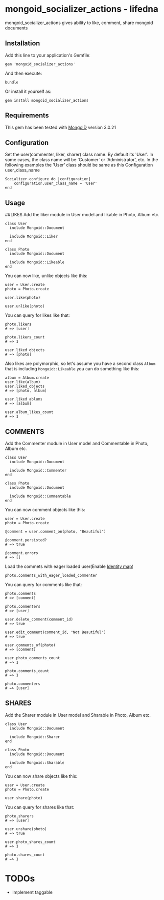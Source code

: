 # mongoid_socializer_actions - lifedna

mongoid_socializer_actions gives ability to like, comment, share  mongoid documents


## Installation

Add this line to your application's Gemfile:

    gem 'mongoid_socializer_actions'

And then execute:

    bundle

Or install it yourself as:

    gem install mongoid_socializer_actions


## Requirements

This gem has been tested with [MongoID](http://mongoid.org/) version 3.0.21

## Configuration

Set the user(commenter, liker, sharer) class name. By default its 'User'. In some cases, the class name will be 'Customer' or 'Administrator', etc. In the following examples the 'User' class should be same as this Configuration user_class_name

    Socializer.configure do |configuration|
        configuration.user_class_name = 'User'
    end

## Usage

##LIKES
Add the liker module in User model and likable in Photo, Album etc.

    class User
      include Mongoid::Document

      include Mongoid::Liker
    end

    class Photo
      include Mongoid::Document

      include Mongoid::Likeable
    end

You can now like, unlike objects like this:

    user = User.create
    photo = Photo.create

    user.like(photo)

    user.unlike(photo)

You can query for likes like that:

    photo.likers
    # => [user]

    photo.likers_count
    # => 1

    user.liked_objects
    # => [photo]

Also likes are polymorphic, so let's assume you have a second class `Album` that is including `Mongoid::Likeable` you can do something like this:

    album = Album.create
    user.like(album)
    user.liked_objects
    # => [photo, album]

    user.liked_ablums
    # => [album]

    user.album_likes_count
    # => 1

## COMMENTS
Add the Commenter module in User model and Commentable in Photo, Album etc.

    class User
      include Mongoid::Document

      include Mongoid::Commenter
    end

    class Photo
      include Mongoid::Document

      include Mongoid::Commentable
    end

You can now comment objects like this:

    user = User.create
    photo = Photo.create

    @comment = user.comment_on(photo, "Beautiful")

    @comment.persisted?
    # => true

    @comment.errors
    # => []

Load the commets with eager loaded user(Enable [Identity map](http://mongoid.org/en/mongoid/docs/identity_map.html))

    photo.comments_with_eager_loaded_commenter

You can query for comments like that:

    photo.comments
    # => [comment]

    photo.commenters
    # => [user]

    user.delete_comment(comment_id)
    # => true

    user.edit_comment(comment_id, "Not Beautiful")
    # => true

    user.comments_of(photo)
    # => [comment]

    user.photo_comments_count
    # => 1

    photo.comments_count
    # => 1

    photo.commenters
    # => [user]

## SHARES
Add the Sharer module in User model and Sharable in Photo, Album etc.

    class User
      include Mongoid::Document

      include Mongoid::Sharer
    end

    class Photo
      include Mongoid::Document

      include Mongoid::Sharable
    end

You can now share objects like this:

    user = User.create
    photo = Photo.create

    user.share(photo)

You can query for shares like that:

    photo.sharers
    # => [user]

    user.unshare(photo)
    # => true

    user.photo_shares_count
    # => 1

    photo.shares_count
    # => 1

# TODOs

- Implement taggable
